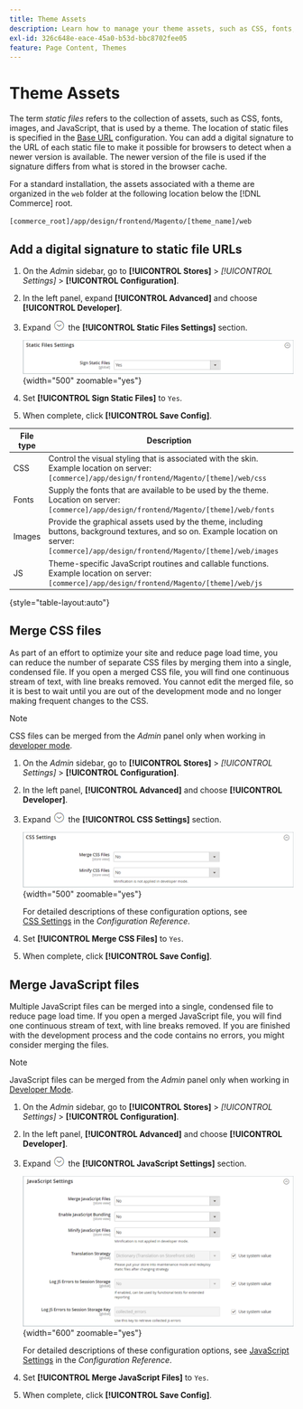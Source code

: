 ```yaml
---
title: Theme Assets
description: Learn how to manage your theme assets, such as CSS, fonts, images, and JavaScript files.
exl-id: 326c648e-eace-45a0-b53d-bbc8702fee05
feature: Page Content, Themes
---
```

# Theme Assets

The term _static files_ refers to the collection of assets, such as CSS, fonts, images, and JavaScript, that is used by a theme. The location of static files is specified in the [Base URL](../stores-purchase/store-urls.md) configuration. You can add a digital signature to the URL of each static file to make it possible for browsers to detect when a newer version is available. The newer version of the file is used if the signature differs from what is stored in the browser cache.

For a standard installation, the assets associated with a theme are organized in the `web` folder at the following location below the [!DNL Commerce] root.

   `[commerce_root]/app/design/frontend/Magento/[theme_name]/web`

## Add a digital signature to static file URLs

1. On the _Admin_ sidebar, go to **[!UICONTROL Stores]** > _[!UICONTROL Settings]_ > **[!UICONTROL Configuration]**.

1. In the left panel, expand **[!UICONTROL Advanced]** and choose **[!UICONTROL Developer]**.

1. Expand ![Expansion selector](../assets/icon-display-expand.png) the **[!UICONTROL Static Files Settings]** section.

   ![Static Files Settings](./assets/developer-static-files-settings.png){width="500" zoomable="yes"}

1. Set **[!UICONTROL Sign Static Files]** to `Yes`.

1. When complete, click **[!UICONTROL Save Config]**.

|File type|Description|
|--- |--- |
|CSS|Control the visual styling that is associated with the skin. Example location on server: `[commerce]/app/design/frontend/Magento/[theme]/web/css`|
|Fonts|Supply the fonts that are available to be used by the theme. Location on server: `[commerce]/app/design/frontend/Magento/[theme]/web/fonts`|
|Images|Provide the graphical assets used by the theme, including buttons, background textures, and so on. Example location on server: `[commerce]/app/design/frontend/Magento/[theme]/web/images`|
|JS|Theme-specific JavaScript routines and callable functions. Example location on server: `[commerce]/app/design/frontend/Magento/[theme]/web/js`|

{style="table-layout:auto"}

## Merge CSS files

As part of an effort to optimize your site and reduce page load time, you can reduce the number of separate CSS files by merging them into a single, condensed file. If you open a merged CSS file, you will find one continuous stream of text, with line breaks removed. You cannot edit the merged file, so it is best to wait until you are out of the development mode and no longer making frequent changes to the CSS.

>[!NOTE]
>
>CSS files can be merged from the _Admin_ panel only when working in [developer mode](../systems/developer-tools.md#operation-modes).

1. On the _Admin_ sidebar, go to **[!UICONTROL Stores]** > _[!UICONTROL Settings]_ > **[!UICONTROL Configuration]**.

1. In the left panel, **[!UICONTROL Advanced]** and choose **[!UICONTROL Developer]**.

1. Expand ![Expansion selector](../assets/icon-display-expand.png) the **[!UICONTROL CSS Settings]** section.

   ![CSS Settings](./assets/developer-css-settings.png){width="500" zoomable="yes"}

   For detailed descriptions of these configuration options, see [CSS Settings](../configuration-reference/advanced/developer.md#css-settings) in the _Configuration Reference_.

1. Set **[!UICONTROL Merge CSS Files]** to `Yes`.

1. When complete, click **[!UICONTROL Save Config]**.

## Merge JavaScript files

Multiple JavaScript files can be merged into a single, condensed file to reduce page load time. If you open a merged JavaScript file, you will find one continuous stream of text, with line breaks removed. If you are finished with the development process and the code contains no errors, you might consider merging the files.

>[!NOTE]
>
>JavaScript files can be merged from the _Admin_ panel only when working in [Developer Mode](../systems/developer-tools.md#operation-modes).

1. On the _Admin_ sidebar, go to **[!UICONTROL Stores]** > _[!UICONTROL Settings]_ > **[!UICONTROL Configuration]**.

1. In the left panel, **[!UICONTROL Advanced]** and choose **[!UICONTROL Developer]**.

1. Expand ![Expansion selector](../assets/icon-display-expand.png) the **[!UICONTROL JavaScript Settings]** section.

   ![JavaScript Settings](./assets/developer-javascript-settings.png){width="600" zoomable="yes"}

   For detailed descriptions of these configuration options, see [JavaScript Settings](../configuration-reference/advanced/developer.md#javascript-settings) in the _Configuration Reference_.

1. Set **[!UICONTROL Merge JavaScript Files]** to `Yes`.

1. When complete, click **[!UICONTROL Save Config]**.
